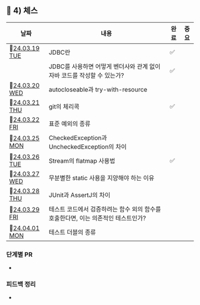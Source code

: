 ## 🚀 4) 체스

| 날짜 | 내용 | 완료 | 중요 |
|--------|--------|--------|--------|
| 📆[24.03.19 TUE](https://github.com/nayonsoso/WIL/blob/main/level1/4-chess/1.md) | JDBC란 | ✅ |  |
|  | JDBC를 사용하면 어떻게 벤더사와 관계 없이 자바 코드를 작성할 수 있는가? | ✅ | |
| 📆[24.03.20 WED](https://github.com/nayonsoso/WIL/blob/main/level1/4-chess/2.md) | autocloseable과 try-with-resource | |  |  
| 📆[24.03.21 THU](https://github.com/nayonsoso/WIL/blob/main/level1/4-chess/3.md) | git의 체리콕 | ✅ |  |
| 📆[24.03.22 FRI](https://github.com/nayonsoso/WIL/blob/main/level1/4-chess/4.md) | 표준 예외의 종류 | |  |
| 📆[24.03.25 MON](https://github.com/nayonsoso/WIL/blob/main/level1/4-chess/5.md) | CheckedException과 UncheckedException의 차이 | |  |
| 📆[24.03.26 TUE](https://github.com/nayonsoso/WIL/blob/main/level1/4-chess/6.md) | Stream의 flatmap 사용법 | ✅ |  |
| 📆[24.03.27 WED](https://github.com/nayonsoso/WIL/blob/main/level1/4-chess/7.md) | 무분별한 static 사용을 지양해야 하는 이유 | |  |
| 📆[24.03.28 THU](https://github.com/nayonsoso/WIL/blob/main/level1/4-chess/8.md) | JUnit과 AssertJ의 차이 | |  |  
| 📆[24.03.29 FRI](https://github.com/nayonsoso/WIL/blob/main/level1/4-chess/9.md) | 테스트 코드에서 검증하려는 함수 외의 함수를 호출한다면, 이는 의존적인 테스트인가? | |  |
| 📆[24.04.01 MON](https://github.com/nayonsoso/WIL/blob/main/level1/4-chess/10.md) | 테스트 더블의 종류 | |  |

### 단계별 PR
- 

### 피드백 정리
- 

<br>


